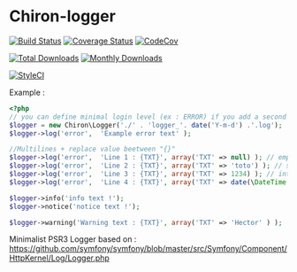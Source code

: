 # Chiron-logger

[![Build Status](https://travis-ci.org/ncou/Chiron-Logger.svg?branch=master)](https://travis-ci.org/ncou/Chiron-Logger)
[![Coverage Status](https://coveralls.io/repos/github/ncou/Chiron-Logger/badge.svg?branch=master)](https://coveralls.io/github/ncou/Chiron-Logger?branch=master)
[![CodeCov](https://codecov.io/gh/ncou/Chiron-Logger/branch/master/graph/badge.svg)](https://codecov.io/gh/ncou/Chiron-Logger)

[![Total Downloads](https://img.shields.io/packagist/dt/chiron/logger.svg?style=flat-square)](https://packagist.org/packages/chiron/logger/stats)
[![Monthly Downloads](https://img.shields.io/packagist/dm/chiron/logger.svg?style=flat-square)](https://packagist.org/packages/chiron/logger/stats)

[![StyleCI](https://styleci.io/repos/132444388/shield?style=flat)](https://styleci.io/repos/132444388)

Example :

```php
<?php
// you can define minimal login level (ex : ERROR) if you add a second parameter, by default all the levels are logged
$logger = new Chiron\Logger('./' . 'logger_'. date('Y-m-d') .'.log');
$logger->log('error',  'Example error text' );

//Multilines + replace value beetween "{}"
$logger->log('error',  'Line 1 : {TXT}', array('TXT' => null) ); // empty
$logger->log('error',  'Line 2 : {TXT}', array('TXT' => 'toto') ); // string
$logger->log('error',  'Line 3 : {TXT}', array('TXT' => 1234) ); // integer
$logger->log('error',  'Line 4 : {TXT}', array('TXT' => date(\DateTime::RFC3339) ) ); // object date

$logger->info('info text !');
$logger->notice('notice text !');

$logger->warning('Warning text : {TXT}', array('TXT' => 'Hector' ) );

```

Minimalist PSR3 Logger based on : https://github.com/symfony/symfony/blob/master/src/Symfony/Component/HttpKernel/Log/Logger.php
